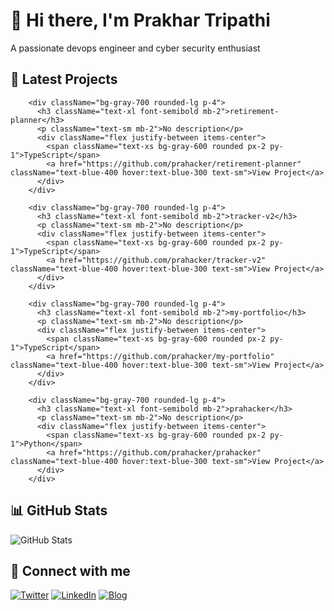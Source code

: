 # 👋 Hi there, I'm Prakhar Tripathi

A passionate devops engineer and cyber security enthusiast

## 🚀 Latest Projects


        <div className="bg-gray-700 rounded-lg p-4">
          <h3 className="text-xl font-semibold mb-2">retirement-planner</h3>
          <p className="text-sm mb-2">No description</p>
          <div className="flex justify-between items-center">
            <span className="text-xs bg-gray-600 rounded px-2 py-1">TypeScript</span>
            <a href="https://github.com/prahacker/retirement-planner" className="text-blue-400 hover:text-blue-300 text-sm">View Project</a>
          </div>
        </div>
    
        <div className="bg-gray-700 rounded-lg p-4">
          <h3 className="text-xl font-semibold mb-2">tracker-v2</h3>
          <p className="text-sm mb-2">No description</p>
          <div className="flex justify-between items-center">
            <span className="text-xs bg-gray-600 rounded px-2 py-1">TypeScript</span>
            <a href="https://github.com/prahacker/tracker-v2" className="text-blue-400 hover:text-blue-300 text-sm">View Project</a>
          </div>
        </div>
    
        <div className="bg-gray-700 rounded-lg p-4">
          <h3 className="text-xl font-semibold mb-2">my-portfolio</h3>
          <p className="text-sm mb-2">No description</p>
          <div className="flex justify-between items-center">
            <span className="text-xs bg-gray-600 rounded px-2 py-1">TypeScript</span>
            <a href="https://github.com/prahacker/my-portfolio" className="text-blue-400 hover:text-blue-300 text-sm">View Project</a>
          </div>
        </div>
    
        <div className="bg-gray-700 rounded-lg p-4">
          <h3 className="text-xl font-semibold mb-2">prahacker</h3>
          <p className="text-sm mb-2">No description</p>
          <div className="flex justify-between items-center">
            <span className="text-xs bg-gray-600 rounded px-2 py-1">Python</span>
            <a href="https://github.com/prahacker/prahacker" className="text-blue-400 hover:text-blue-300 text-sm">View Project</a>
          </div>
        </div>
    

## 📊 GitHub Stats

![GitHub Stats](https://github-readme-stats.vercel.app/api?username=prahacker&show_icons=true&theme=radical)

## 🔗 Connect with me

[![Twitter](https://img.shields.io/badge/Twitter-%231DA1F2.svg?style=for-the-badge&logo=Twitter&logoColor=white)](https://twitter.com/yourusername)
[![LinkedIn](https://img.shields.io/badge/linkedin-%230077B5.svg?style=for-the-badge&logo=linkedin&logoColor=white)]([https://linkedin.com/in/yourusername](https://www.linkedin.com/in/prakhar-tripathi-1ba3651a7/))
[![Blog](https://img.shields.io/badge/Blog-%23FF4088.svg?style=for-the-badge&logo=hugo&logoColor=white)](https://prakhar.prahacker.xyz/)
